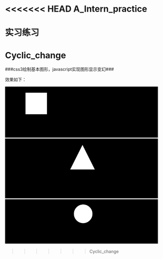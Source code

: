 <<<<<<< HEAD
A_Intern_practice
=================

实习练习
=======
Cyclic_change
=============

###css3绘制基本图形，javascript实现图形显示变幻###

效果如下：

<img src="img/1.png" />

<img src="img/2.png" />

<img src="img/3.png" />



>>>>>>> Cyclic_change
